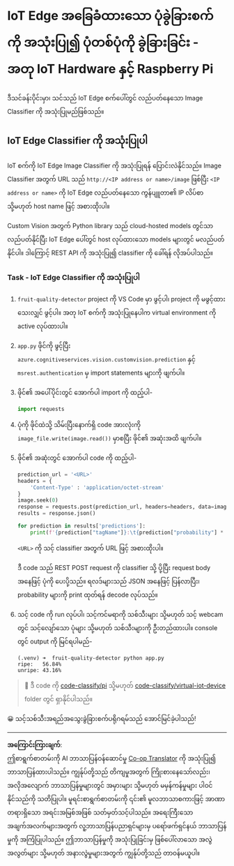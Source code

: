<!--
CO_OP_TRANSLATOR_METADATA:
{
  "original_hash": "50151d9f9dce2801348a93880ef16d86",
  "translation_date": "2025-08-28T16:04:02+00:00",
  "source_file": "4-manufacturing/lessons/3-run-fruit-detector-edge/single-board-computer.md",
  "language_code": "my"
}
-->
# IoT Edge အခြေခံထားသော ပုံခွဲခြားစက်ကို အသုံးပြု၍ ပုံတစ်ပုံကို ခွဲခြားခြင်း - အတု IoT Hardware နှင့် Raspberry Pi

ဒီသင်ခန်းပိုင်းမှာ၊ သင်သည် IoT Edge စက်ပေါ်တွင် လည်ပတ်နေသော Image Classifier ကို အသုံးပြုမည်ဖြစ်သည်။

## IoT Edge Classifier ကို အသုံးပြုပါ

IoT စက်ကို IoT Edge Image Classifier ကို အသုံးပြုရန် ပြောင်းလဲနိုင်သည်။ Image Classifier အတွက် URL သည် `http://<IP address or name>/image` ဖြစ်ပြီး `<IP address or name>` ကို IoT Edge လည်ပတ်နေသော ကွန်ပျူတာ၏ IP လိပ်စာ သို့မဟုတ် host name ဖြင့် အစားထိုးပါ။

Custom Vision အတွက် Python library သည် cloud-hosted models တွင်သာ လည်ပတ်နိုင်ပြီး IoT Edge ပေါ်တွင် host လုပ်ထားသော models များတွင် မလည်ပတ်နိုင်ပါ။ ဒါကြောင့် REST API ကို အသုံးပြု၍ classifier ကို ခေါ်ရန် လိုအပ်ပါသည်။

### Task - IoT Edge Classifier ကို အသုံးပြုပါ

1. `fruit-quality-detector` project ကို VS Code မှာ ဖွင့်ပါ၊ project ကို မဖွင့်ထားသေးလျှင် ဖွင့်ပါ။ အတု IoT စက်ကို အသုံးပြုနေပါက virtual environment ကို active လုပ်ထားပါ။

1. `app.py` ဖိုင်ကို ဖွင့်ပြီး `azure.cognitiveservices.vision.customvision.prediction` နှင့် `msrest.authentication` မှ import statements များကို ဖျက်ပါ။

1. ဖိုင်၏ အပေါ်ပိုင်းတွင် အောက်ပါ import ကို ထည့်ပါ-

    ```python
    import requests
    ```

1. ပုံကို ဖိုင်ထဲသို့ သိမ်းပြီးနောက်ရှိ code အားလုံးကို `image_file.write(image.read())` မှာစပြီး ဖိုင်၏ အဆုံးအထိ ဖျက်ပါ။

1. ဖိုင်၏ အဆုံးတွင် အောက်ပါ code ကို ထည့်ပါ-

    ```python
    prediction_url = '<URL>'
    headers = {
        'Content-Type' : 'application/octet-stream'
    }
    image.seek(0)
    response = requests.post(prediction_url, headers=headers, data=image)
    results = response.json()
    
    for prediction in results['predictions']:
        print(f'{prediction["tagName"]}:\t{prediction["probability"] * 100:.2f}%')
    ```

    `<URL>` ကို သင့် classifier အတွက် URL ဖြင့် အစားထိုးပါ။

    ဒီ code သည် REST POST request ကို classifier သို့ ပို့ပြီး request body အနေဖြင့် ပုံကို ပေးပို့သည်။ ရလဒ်များသည် JSON အနေဖြင့် ပြန်လာပြီး၊ probability များကို print ထုတ်ရန် decode လုပ်သည်။

1. သင့် code ကို run လုပ်ပါ၊ သင့်ကင်မရာကို သစ်သီးများ သို့မဟုတ် သင့် webcam တွင် သင့်လျော်သော ပုံများ သို့မဟုတ် သစ်သီးများကို ဦးတည်ထားပါ။ console တွင် output ကို မြင်ရပါမည်-

    ```output
    (.venv) ➜  fruit-quality-detector python app.py
    ripe:   56.84%
    unripe: 43.16%
    ```

> 💁 ဒီ code ကို [code-classify/pi](../../../../../4-manufacturing/lessons/3-run-fruit-detector-edge/code-classify/pi) သို့မဟုတ် [code-classify/virtual-iot-device](../../../../../4-manufacturing/lessons/3-run-fruit-detector-edge/code-classify/virtual-iot-device) folder တွင် ရှာနိုင်ပါသည်။

😀 သင့်သစ်သီးအရည်အသွေးခွဲခြားစက်ပရိုဂရမ်သည် အောင်မြင်ခဲ့ပါသည်!

---

**အကြောင်းကြားချက်**:  
ဤစာရွက်စာတမ်းကို AI ဘာသာပြန်ဝန်ဆောင်မှု [Co-op Translator](https://github.com/Azure/co-op-translator) ကို အသုံးပြု၍ ဘာသာပြန်ထားပါသည်။ ကျွန်ုပ်တို့သည် တိကျမှုအတွက် ကြိုးစားနေသော်လည်း၊ အလိုအလျောက် ဘာသာပြန်မှုများတွင် အမှားများ သို့မဟုတ် မမှန်ကန်မှုများ ပါဝင်နိုင်သည်ကို သတိပြုပါ။ မူရင်းစာရွက်စာတမ်းကို ၎င်း၏ မူလဘာသာစကားဖြင့် အာဏာတရားရှိသော အရင်းအမြစ်အဖြစ် သတ်မှတ်သင့်ပါသည်။ အရေးကြီးသော အချက်အလက်များအတွက် လူ့ဘာသာပြန်ပညာရှင်များမှ ပရော်ဖက်ရှင်နယ် ဘာသာပြန်မှုကို အကြံပြုပါသည်။ ဤဘာသာပြန်မှုကို အသုံးပြုခြင်းမှ ဖြစ်ပေါ်လာသော အလွဲအလွတ်များ သို့မဟုတ် အနားလွဲမှုများအတွက် ကျွန်ုပ်တို့သည် တာဝန်မယူပါ။